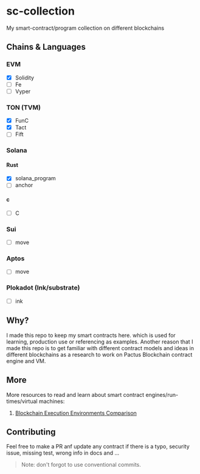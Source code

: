 # sc-collection

My smart-contract/program collection on different blockchains

## Chains & Languages

### EVM

* [X] Solidity
* [ ]  Fe
* [ ]  Vyper

### TON (TVM)

* [X] FunC
* [X] Tact
* [ ]  Fift

### Solana

#### Rust

* [X] solana_program
* [ ]  anchor

#### c

* [ ] C

### Sui

* [ ] move

### Aptos

* [ ] move

### Plokadot (Ink/substrate)

* [ ] ink

## Why?

I made this repo to keep my smart contracts here. which is used for learning, production use or referencing as examples.
Another reason that I made this repo is to get familiar with different contract models and ideas in different blockchains as a research to work on Pactus Blockchain contract engine and VM.

## More

More resources to read and learn about smart contract engines/run-times/virtual machines:

1. [Blockchain Execution Environments Comparison](https://101blockchains.com/blockchain-execution-environments-comparison)


## Contributing

Feel free to make a PR anf update any contract if there is a typo, security issue, missing test, wrong info in docs and ...

> Note: don't forgot to use conventional commits.
